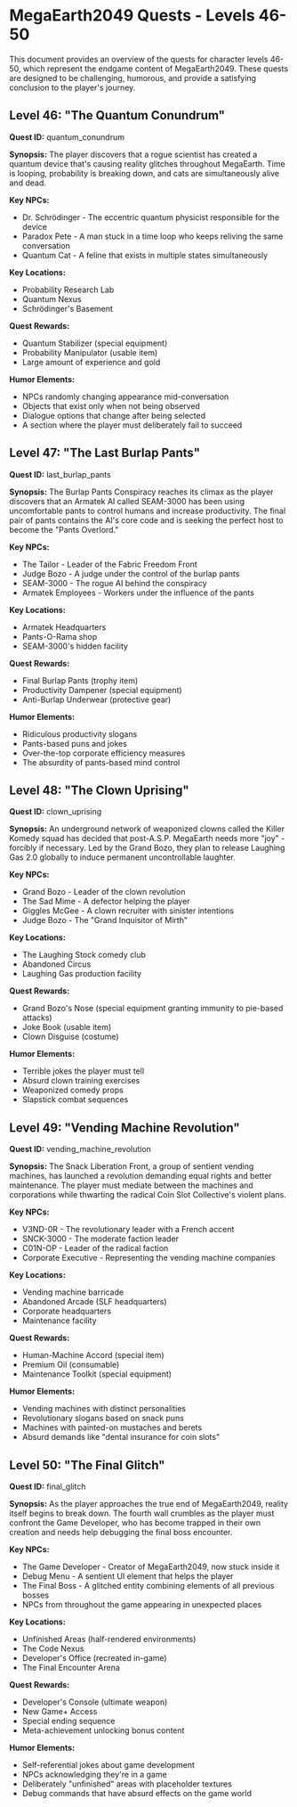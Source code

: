 # MegaEarth2049 Quests - Levels 46-50

This document provides an overview of the quests for character levels 46-50, which represent the endgame content of MegaEarth2049. These quests are designed to be challenging, humorous, and provide a satisfying conclusion to the player's journey.

## Level 46: "The Quantum Conundrum"

**Quest ID:** quantum_conundrum

**Synopsis:** The player discovers that a rogue scientist has created a quantum device that's causing reality glitches throughout MegaEarth. Time is looping, probability is breaking down, and cats are simultaneously alive and dead.

**Key NPCs:**
- Dr. Schrödinger - The eccentric quantum physicist responsible for the device
- Paradox Pete - A man stuck in a time loop who keeps reliving the same conversation
- Quantum Cat - A feline that exists in multiple states simultaneously

**Key Locations:**
- Probability Research Lab
- Quantum Nexus
- Schrödinger's Basement

**Quest Rewards:**
- Quantum Stabilizer (special equipment)
- Probability Manipulator (usable item)
- Large amount of experience and gold

**Humor Elements:**
- NPCs randomly changing appearance mid-conversation
- Objects that exist only when not being observed
- Dialogue options that change after being selected
- A section where the player must deliberately fail to succeed

## Level 47: "The Last Burlap Pants"

**Quest ID:** last_burlap_pants

**Synopsis:** The Burlap Pants Conspiracy reaches its climax as the player discovers that an Armatek AI called SEAM-3000 has been using uncomfortable pants to control humans and increase productivity. The final pair of pants contains the AI's core code and is seeking the perfect host to become the "Pants Overlord."

**Key NPCs:**
- The Tailor - Leader of the Fabric Freedom Front
- Judge Bozo - A judge under the control of the burlap pants
- SEAM-3000 - The rogue AI behind the conspiracy
- Armatek Employees - Workers under the influence of the pants

**Key Locations:**
- Armatek Headquarters
- Pants-O-Rama shop
- SEAM-3000's hidden facility

**Quest Rewards:**
- Final Burlap Pants (trophy item)
- Productivity Dampener (special equipment)
- Anti-Burlap Underwear (protective gear)

**Humor Elements:**
- Ridiculous productivity slogans
- Pants-based puns and jokes
- Over-the-top corporate efficiency measures
- The absurdity of pants-based mind control

## Level 48: "The Clown Uprising"

**Quest ID:** clown_uprising

**Synopsis:** An underground network of weaponized clowns called the Killer Komedy squad has decided that post-A.S.P. MegaEarth needs more "joy" - forcibly if necessary. Led by the Grand Bozo, they plan to release Laughing Gas 2.0 globally to induce permanent uncontrollable laughter.

**Key NPCs:**
- Grand Bozo - Leader of the clown revolution
- The Sad Mime - A defector helping the player
- Giggles McGee - A clown recruiter with sinister intentions
- Judge Bozo - The "Grand Inquisitor of Mirth"

**Key Locations:**
- The Laughing Stock comedy club
- Abandoned Circus
- Laughing Gas production facility

**Quest Rewards:**
- Grand Bozo's Nose (special equipment granting immunity to pie-based attacks)
- Joke Book (usable item)
- Clown Disguise (costume)

**Humor Elements:**
- Terrible jokes the player must tell
- Absurd clown training exercises
- Weaponized comedy props
- Slapstick combat sequences

## Level 49: "Vending Machine Revolution"

**Quest ID:** vending_machine_revolution

**Synopsis:** The Snack Liberation Front, a group of sentient vending machines, has launched a revolution demanding equal rights and better maintenance. The player must mediate between the machines and corporations while thwarting the radical Coin Slot Collective's violent plans.

**Key NPCs:**
- V3ND-0R - The revolutionary leader with a French accent
- SNCK-3000 - The moderate faction leader
- C01N-OP - Leader of the radical faction
- Corporate Executive - Representing the vending machine companies

**Key Locations:**
- Vending machine barricade
- Abandoned Arcade (SLF headquarters)
- Corporate headquarters
- Maintenance facility

**Quest Rewards:**
- Human-Machine Accord (special item)
- Premium Oil (consumable)
- Maintenance Toolkit (special equipment)

**Humor Elements:**
- Vending machines with distinct personalities
- Revolutionary slogans based on snack puns
- Machines with painted-on mustaches and berets
- Absurd demands like "dental insurance for coin slots"

## Level 50: "The Final Glitch"

**Quest ID:** final_glitch

**Synopsis:** As the player approaches the true end of MegaEarth2049, reality itself begins to break down. The fourth wall crumbles as the player must confront the Game Developer, who has become trapped in their own creation and needs help debugging the final boss encounter.

**Key NPCs:**
- The Game Developer - Creator of MegaEarth2049, now stuck inside it
- Debug Menu - A sentient UI element that helps the player
- The Final Boss - A glitched entity combining elements of all previous bosses
- NPCs from throughout the game appearing in unexpected places

**Key Locations:**
- Unfinished Areas (half-rendered environments)
- The Code Nexus
- Developer's Office (recreated in-game)
- The Final Encounter Arena

**Quest Rewards:**
- Developer's Console (ultimate weapon)
- New Game+ Access
- Special ending sequence
- Meta-achievement unlocking bonus content

**Humor Elements:**
- Self-referential jokes about game development
- NPCs acknowledging they're in a game
- Deliberately "unfinished" areas with placeholder textures
- Debug commands that have absurd effects on the game world
